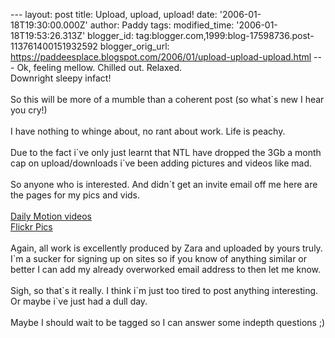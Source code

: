 \-\-- layout: post title: Upload, upload, upload! date:
\'2006-01-18T19:30:00.000Z\' author: Paddy tags: modified\_time:
\'2006-01-18T19:53:26.313Z\' blogger\_id:
tag:blogger.com,1999:blog-17598736.post-113761400151932592
blogger\_orig\_url:
https://paddeesplace.blogspot.com/2006/01/upload-upload-upload.html
\-\-- Ok, feeling mellow. Chilled out. Relaxed.\
Downright sleepy infact!\
\
So this will be more of a mumble than a coherent post (so what\`s new I
hear you cry!)\
\
I have nothing to whinge about, no rant about work. Life is peachy.\
\
Due to the fact i\`ve only just learnt that NTL have dropped the 3Gb a
month cap on upload/downloads i\`ve been adding pictures and videos like
mad.\
\
So anyone who is interested. And didn\`t get an invite email off me here
are the pages for my pics and vids.\
\
[Daily Motion videos](https://www.dailymotion.com/Paddy)\
[Flickr Pics](https://www.flickr.com/photos/paddeespics/)\
\
Again, all work is excellently produced by Zara and uploaded by yours
truly. I\`m a sucker for signing up on sites so if you know of anything
similar or better I can add my already overworked email address to then
let me know.\
\
Sigh, so that\`s it really. I think i\`m just too tired to post anything
interesting. Or maybe i\`ve just had a dull day.\
\
Maybe I should wait to be tagged so I can answer some indepth questions
;)
